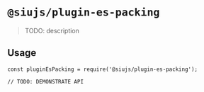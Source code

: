 # `@siujs/plugin-es-packing`

> TODO: description

## Usage

```
const pluginEsPacking = require('@siujs/plugin-es-packing');

// TODO: DEMONSTRATE API
```
